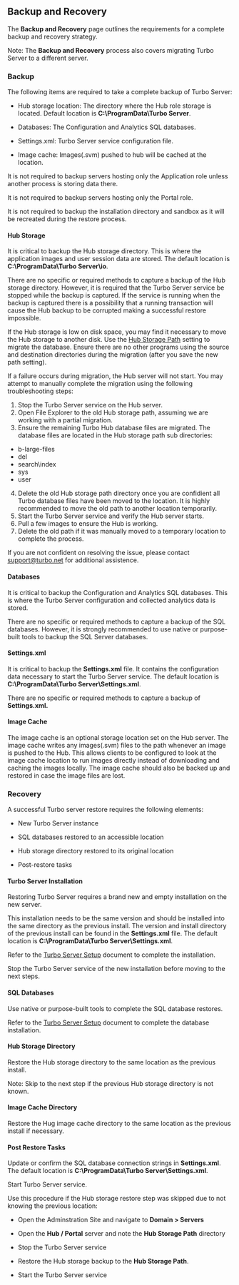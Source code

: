 ## Backup and Recovery

The **Backup and Recovery** page outlines the requirements for a complete backup and recovery strategy. 

Note: The **Backup and Recovery** process also covers migrating Turbo Server to a different server.

### Backup

The following items are required to take a complete backup of Turbo Server:

- Hub storage location: The directory where the Hub role storage is located. Default location is **C:\ProgramData\Turbo Server**.

- Databases: The Configuration and Analytics SQL databases.

- Settings.xml: Turbo Server service configuration file.

- Image cache: Images(.svm) pushed to hub will be cached at the location.

It is not required to backup servers hosting only the Application role unless another process is storing data there.

It is not required to backup servers hosting only the Portal role.

It is not required to backup the installation directory and sandbox as it will be recreated during the restore process.

#### Hub Storage

It is critical to backup the Hub storage directory. This is where the application images and user session data are stored. The default location is **C:\ProgramData\Turbo Server\io**.

There are no specific or required methods to capture a backup of the Hub storage directory. However, it is required that the Turbo Server service be stopped while the backup is captured. If the service is running when the backup is captured there is a possibility that a running transaction will cause the Hub backup to be corrupted making a successful restore impossible.

If the Hub storage is low on disk space, you may find it necessary to move the Hub storage to another disk. Use the [Hub Storage Path](../../server/administration/domain.html#managing-a-server) setting to migrate the database. Ensure there are no other programs using the source and destination directories during the migration (after you save the new path setting). 

If a failure occurs during migration, the Hub server will not start. You may attempt to manually complete the migration using the following troubleshooting steps:

1. Stop the Turbo Server service on the Hub server.
2. Open File Explorer to the old Hub storage path, assuming we are working with a partial migration.
3. Ensure the remaining Turbo Hub database files are migrated. The database files are located in the Hub storage path sub directories:
  - b-large-files
  - del
  - search\index
  - sys
  - user
4. Delete the old Hub storage path directory once you are confidient all Turbo database files have been moved to the location. It is highly recommended to move the old path to another location temporarily.
5. Start the Turbo Server service and verify the Hub server starts.
6. Pull a few images to ensure the Hub is working.
7. Delete the old path if it was manually moved to a temporary location to complete the process.

If you are not confident on resolving the issue, please contact support@turbo.net for additional assistence.

#### Databases

It is critical to backup the Configuration and Analytics SQL databases. This is where the Turbo Server configuration and collected analytics data is stored.

There are no specific or required methods to capture a backup of the SQL databases.  However, it is strongly recommended to use native or purpose-built tools to backup the SQL Server databases. 

#### Settings.xml

It is critical to backup the **Settings.xml** file. It contains the configuration data necessary to start the Turbo Server service.  The default location is **C:\ProgramData\Turbo Server\Settings.xml**.

There are no specific or required methods to capture a backup of **Settings.xml.**

#### Image Cache

The image cache is an optional storage location set on the Hub server. The image cache writes any images(.svm) files to the path whenever an image is pushed to the Hub. This allows clients to be configured to look at the image cache location to run images directly instead of downloading and caching the images locally. The image cache should also be backed up and restored in case the image files are lost.

### Recovery

A successful Turbo server restore requires the following elements:

- New Turbo Server instance

- SQL databases restored to an accessible location

- Hub storage directory restored to its original location

- Post-restore tasks

#### Turbo Server Installation

Restoring Turbo Server requires a brand new and empty installation on the new server.

This installation needs to be the same version and should be installed into the same directory as the previous install. The version and install directory of the previous install can be found in the **Settings.xml** file. The default location is **C:\ProgramData\Turbo Server\Settings.xml**. 

Refer to the [Turbo Server Setup](../../server/setup-and-deployment/deploying-on-premises.html) document to complete the installation.

Stop the Turbo Server service of the new installation before moving to the next steps.

#### SQL Databases

Use native or purpose-built tools to complete the SQL database restores.

Refer to the [Turbo Server Setup](../../server/setup-and-deployment/deploying-on-premises.html) document to complete the database installation.

#### Hub Storage Directory

Restore the Hub storage directory to the same location as the previous install. 

Note: Skip to the next step if the previous Hub storage directory is not known.

#### Image Cache Directory

Restore the Hug image cache directory to the same location as the previous install if necessary.

#### Post Restore Tasks

Update or confirm the SQL database connection strings in **Settings.xml**. The default location is **C:\ProgramData\Turbo Server\Settings.xml**.

Start Turbo Server service.

Use this procedure if the Hub storage restore step was skipped due to not knowing the previous location:

- Open the Adminstration Site and navigate to **Domain > Servers**

- Open the **Hub / Portal** server and note the **Hub Storage Path** directory

- Stop the Turbo Server service

- Restore the Hub storage backup to the **Hub Storage Path**.

- Start the Turbo Server service